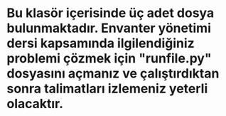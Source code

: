 # Bu klasör içerisinde üç adet dosya bulunmaktadır. Envanter yönetimi dersi kapsamında ilgilendiğiniz problemi çözmek için "runfile.py" dosyasını açmanız ve çalıştırdıktan sonra talimatları izlemeniz yeterli olacaktır.  

